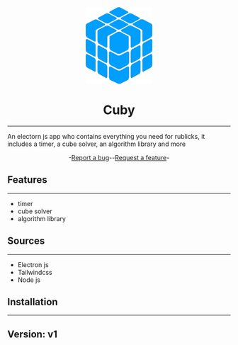 <div align="center">
<img src="src/img/icon.png" width="150" height="173" alt="logo">

# Cuby

---

</div>

An electorn js app who contains everything you need for rublicks, it includes a timer, a cube solver, an algorithm library and more 

<div align="center">
-<a href="https://github.com/quentinformatique/Cuby (work in progress)/issues/new/choose">Report a bug</a>--<a href="https://github.com/quentinformatique/Cuby (work in progress)/issues/new/choose">Request a feature</a>-
</div>

## Features

---
- timer
- cube solver
- algorithm library

## Sources

---
- Electron js
- Tailwindcss
- Node js

## Installation



---
## Version: v1
